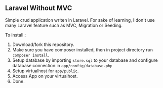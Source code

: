 ## Laravel Without MVC

Simple crud application writen in Laravel. For sake of learning, I don't use many Laravel feature such as MVC, Migration or Seeding.

To install :

1. Download/fork this repository.
2. Make sure you have composer installed, then in project directory run `composer install`.
3. Setup database by importing `store.sql` to your database and configure database connection in `app/config/database.php`
4. Setup virtualhost for `app/public`.
5. Access App on your virtualhost.
6. Done.